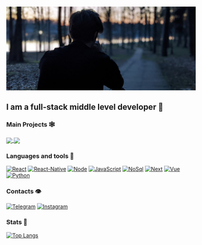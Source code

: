 [![Header](https://github.com/Oleg-cmd/oleg-cmd/blob/main/assets/photo.jpg)](https://t.me/OlegSelanta)

## I am a full-stack middle level developer 👋

### Main Projects 🕸

<div style="margin-bottom:15px">
<a  href="https://github.com/Oleg-cmd/Web-App-Mern">
  <img align="center" src="https://github-readme-stats.vercel.app/api/pin/?username=oleg-cmd&repo=Blank-app" />
</a>
<a  href="https://github.com/Oleg-cmd/Nextjs_Site">
  <img align="center" src="https://github-readme-stats.vercel.app/api/pin/?username=oleg-cmd&repo=Nextjs_Site" />
</a>
</div>

### Languages and tools 🎯

[![React](https://img.shields.io/badge/React-090909?style=for-the-badge&logo=react)](https://reactjs.org/)
[![React-Native](https://img.shields.io/badge/ReactNative-090909?style=for-the-badge&logo=react&logoColor=327182)](https://reactnative.dev/)
[![Node](https://img.shields.io/badge/NodeJS-090909?style=for-the-badge&logo=node.js)](https://nodejs.org/en/)
[![JavaScript](https://img.shields.io/badge/JavaScript-090909?style=for-the-badge&logo=JavaScript)](https://ru.wikipedia.org/wiki/JavaScript)
[![NoSql](https://img.shields.io/badge/NoSql-090909?style=for-the-badge&logo=mongodb)](https://www.mongodb.com/)
[![Next](https://img.shields.io/badge/Next-090909?style=for-the-badge&logo=next.js)](https://nextjs.org/)
[![Vue](https://img.shields.io/badge/Vue-090909?style=for-the-badge&logo=vue.js)](https://vuejs.org/)
[![Python](https://img.shields.io/badge/Python-090909?style=for-the-badge&logo=python)](https://www.python.org/)

### Contacts 👁

[![Telegram](https://img.shields.io/badge/Telegram-090909?style=for-the-badge&logo=Telegram)](https://t.me/OlegSelanta)
[![Instagram](https://img.shields.io/badge/Instagram-090909?style=for-the-badge&logo=Instagram)](https://www.instagram.com/seliantaoleg/)

### Stats 🌚

[![Top Langs](https://github-readme-stats.vercel.app/api/top-langs/?username=oleg-cmd&exclude_repo=github-readme-stats,anuraghazra.github.io)](https://github.com/Oleg-cmd?tab=repositories)
